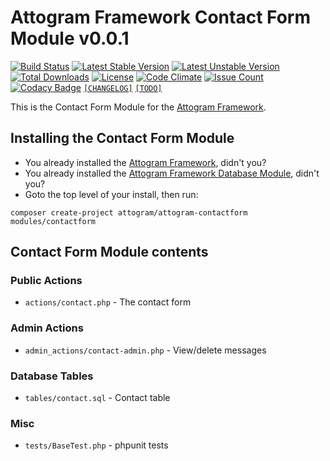# Attogram Framework Contact Form Module v0.0.1

[![Build Status](https://travis-ci.org/attogram/attogram-contactform.svg?branch=master)](https://travis-ci.org/attogram/attogram-contactform)
[![Latest Stable Version](https://poser.pugx.org/attogram/attogram-contactform/v/stable)](https://packagist.org/packages/attogram/attogram-contactform)
[![Latest Unstable Version](https://poser.pugx.org/attogram/attogram-contactform/v/unstable)](https://packagist.org/packages/attogram/attogram-contactform)
[![Total Downloads](https://poser.pugx.org/attogram/attogram-contactform/downloads)](https://packagist.org/packages/attogram/attogram-contactform)
[![License](https://poser.pugx.org/attogram/attogram-contactform/license)](https://github.com/attogram/attogram-contactform/blob/master/LICENSE.md)
[![Code Climate](https://codeclimate.com/github/attogram/attogram-contactform/badges/gpa.svg)](https://codeclimate.com/github/attogram/attogram-contactform)
[![Issue Count](https://codeclimate.com/github/attogram/attogram-contactform/badges/issue_count.svg)](https://codeclimate.com/github/attogram/attogram-contactform)
[![Codacy Badge](https://api.codacy.com/project/badge/Grade/ccc7d8a823254176bed3976cfa3bb2a6)](https://www.codacy.com/app/attogram-project/attogram-contactform?utm_source=github.com&amp;utm_medium=referral&amp;utm_content=attogram/attogram-contactform&amp;utm_campaign=Badge_Grade)
[`[CHANGELOG]`](https://github.com/attogram/attogram-contactform/blob/master/CHANGELOG.md)
[`[TODO]`](https://github.com/attogram/attogram-contactform/blob/master/TODO.md)

This is the Contact Form Module for the [Attogram Framework](https://github.com/attogram/attogram).

## Installing the Contact Form Module

* You already installed the
  [Attogram Framework](https://github.com/attogram/attogram), didn't you?
* You already installed the
  [Attogram Framework Database Module](https://github.com/attogram/attogram-database), didn't you?
* Goto the top level of your install, then run:

```
composer create-project attogram/attogram-contactform modules/contactform
```

## Contact Form Module contents

### Public Actions

* `actions/contact.php` - The contact form

### Admin Actions

* `admin_actions/contact-admin.php` - View/delete messages

### Database Tables

* `tables/contact.sql` - Contact table

### Misc

* `tests/BaseTest.php` - phpunit tests
